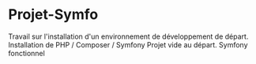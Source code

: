 # Projet-Symfo

Travail sur l'installation d'un environnement de développement de départ. 
Installation de PHP / Composer / Symfony
Projet vide au départ. 
Symfony fonctionnel
